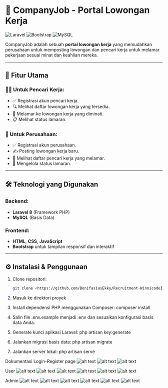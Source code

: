 # 🚀 CompanyJob - Portal Lowongan Kerja

![Laravel](https://img.shields.io/badge/Laravel-8.x-red?style=for-the-badge&logo=laravel)
![Bootstrap](https://img.shields.io/badge/Bootstrap-5-blueviolet?style=for-the-badge&logo=bootstrap)
![MySQL](https://img.shields.io/badge/MySQL-8.0-blue?style=for-the-badge&logo=mysql)

CompanyJob adalah sebuah **portal lowongan kerja** yang memudahkan perusahaan untuk memposting lowongan dan pencari kerja untuk melamar pekerjaan sesuai minat dan keahlian mereka.

---

## 🎯 Fitur Utama

### 👨‍💼 Untuk Pencari Kerja:
- ✅ Registrasi akun pencari kerja.
- 🔍 Melihat daftar lowongan kerja yang tersedia.
- 📨 Melamar ke lowongan kerja yang diminati.
- 📋 Melihat status lamaran.

### 🏢 Untuk Perusahaan:
- ✅ Registrasi akun perusahaan.
- ✍️ Posting lowongan kerja baru.
- 📄 Melihat daftar pencari kerja yang melamar.
- 🔄 Mengelola status lamaran.

---

## 🛠️ Teknologi yang Digunakan

### Backend:
- **Laravel 8** (Framework PHP)
- **MySQL** (Basis Data)

### Frontend:
- **HTML**, **CSS**, **JavaScript**
- **Bootstrap** untuk tampilan responsif dan interaktif

---

## ⚙️ Instalasi & Penggunaan

1. Clone repositori:
   ```bash
   git clone <https://github.com/BonifasiusEkky/Recruitment-WinnicodeIntern>
2. Masuk ke direktori proyek

3. Install dependensi PHP menggunakan Composer: composer install

4. Salin file .env.example menjadi .env dan sesuaikan konfigurasi basis data Anda.

5. Generate kunci aplikasi Laravel: php artisan key:generate

6. Jalankan migrasi basis data: php artisan migrate

7. Jalankan server lokal: php artisan serve

Dokumentasi 
Login-Register page 
![alt text](image.png)
![alt text](image-1.png)
![alt text](image-2.png)

User
![alt text](image-3.png)
![alt text](image-4.png)
![alt text](image-5.png)
![alt text](image-6.png)
![alt text](image-7.png)
![alt text](image-8.png)

Admin 
![alt text](image-9.png)
![alt text](image-11.png)
![alt text](image-12.png)
![alt text](image-13.png)
![alt text](image-14.png)
![alt text](image-15.png)
